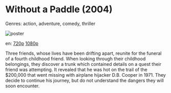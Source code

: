 # Without a Paddle (2004)

Genres: action, adventure, comedy, thriller

![poster](http://image.tmdb.org/t/p/w500/oZDbFtTnTwW5GSfyaGFGaYxDBgD.jpg)

en:
  [720p](magnet:?xt=urn:btih:6546E0CF9D10B47F2F66B99D0D2029F70F1313EC&tr=udp://glotorrents.pw:6969/announce&tr=udp://tracker.opentrackr.org:1337/announce&tr=udp://torrent.gresille.org:80/announce&tr=udp://tracker.openbittorrent.com:80&tr=udp://tracker.coppersurfer.tk:6969&tr=udp://tracker.leechers-paradise.org:6969&tr=udp://p4p.arenabg.ch:1337&tr=udp://tracker.internetwarriors.net:1337)
  [1080p](magnet:?xt=urn:btih:8116BFC99329A837F74ED730A22CBCDC92F19B73&tr=udp://glotorrents.pw:6969/announce&tr=udp://tracker.opentrackr.org:1337/announce&tr=udp://torrent.gresille.org:80/announce&tr=udp://tracker.openbittorrent.com:80&tr=udp://tracker.coppersurfer.tk:6969&tr=udp://tracker.leechers-paradise.org:6969&tr=udp://p4p.arenabg.ch:1337&tr=udp://tracker.internetwarriors.net:1337)
  


Three friends, whose lives have been drifting apart, reunite for the funeral of a fourth childhood friend. When looking through their childhood belongings, they discover a trunk which contained details on a quest their friend was attempting. It revealed that he was hot on the trail of the $200,000 that went missing with airplane hijacker D.B. Cooper in 1971. They decide to continue his journey, but do not understand the dangers they will soon encounter.
